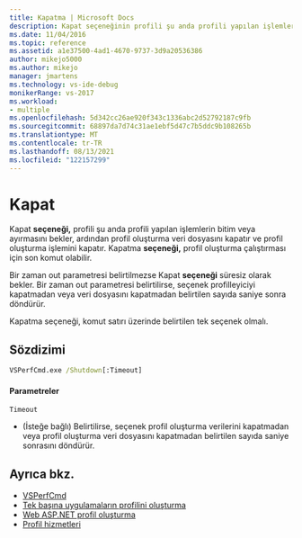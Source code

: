 ```yaml
---
title: Kapatma | Microsoft Docs
description: Kapat seçeneğinin profili şu anda profili yapılan işlemlerin bitim veya ayırmasını nasıl bekleyeceğini öğrenin, ardından profil oluşturma veri dosyasını kapatarak profil oluşturma işlemini kapatır.
ms.date: 11/04/2016
ms.topic: reference
ms.assetid: a1e37500-4ad1-4670-9737-3d9a20536386
author: mikejo5000
ms.author: mikejo
manager: jmartens
ms.technology: vs-ide-debug
monikerRange: vs-2017
ms.workload:
- multiple
ms.openlocfilehash: 5d342cc26ae920f343c1336abc2d52792187c9fb
ms.sourcegitcommit: 68897da7d74c31ae1ebf5d47c7b5ddc9b108265b
ms.translationtype: MT
ms.contentlocale: tr-TR
ms.lasthandoff: 08/13/2021
ms.locfileid: "122157299"
---
```

# <a name="shutdown"></a>Kapat
Kapat **seçeneği,** profili şu anda profili yapılan işlemlerin bitim veya ayırmasını bekler, ardından profil oluşturma veri dosyasını kapatır ve profil oluşturma işlemini kapatır. Kapatma **seçeneği,** profil oluşturma çalıştırması için son komut olabilir.

 Bir zaman out parametresi belirtilmezse Kapat **seçeneği** süresiz olarak bekler. Bir zaman out parametresi belirtilirse, seçenek profilleyiciyi kapatmadan veya veri dosyasını kapatmadan belirtilen sayıda saniye sonra döndürür.

 Kapatma  seçeneği, komut satırı üzerinde belirtilen tek seçenek olmalı.

## <a name="syntax"></a>Sözdizimi

```cmd
VSPerfCmd.exe /Shutdown[:Timeout]
```

#### <a name="parameters"></a>Parametreler
`Timeout`
- (İsteğe bağlı) Belirtilirse, seçenek profil oluşturma verilerini kapatmadan veya profil oluşturma veri dosyasını kapatmadan belirtilen sayıda saniye sonrasını döndürür.

## <a name="see-also"></a>Ayrıca bkz.
- [VSPerfCmd](../profiling/vsperfcmd.md)
- [Tek başına uygulamaların profilini oluşturma](../profiling/command-line-profiling-of-stand-alone-applications.md)
- [Web ASP.NET profil oluşturma](../profiling/command-line-profiling-of-aspnet-web-applications.md)
- [Profil hizmetleri](../profiling/command-line-profiling-of-services.md)
